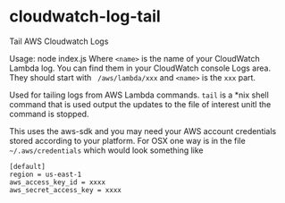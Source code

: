 # cloudwatch-log-tail
Tail AWS Cloudwatch Logs

Usage: node index.js <name>
Where `<name>` is the name of your CloudWatch Lambda log.
You can find them in your CloudWatch console Logs area.
They should start with ` /aws/lambda/xxx` and `<name>` is the `xxx` part.

Used for tailing logs from AWS Lambda commands.
`tail` is a *nix shell command that is used output the updates to the file of interest unitl the command is stopped.

This uses the aws-sdk and you may need your AWS account credentials stored according to your platform.
For OSX one way is in the file `~/.aws/credentials` which would look something like

    [default]
    region = us-east-1
    aws_access_key_id = xxxx
    aws_secret_access_key = xxxx

